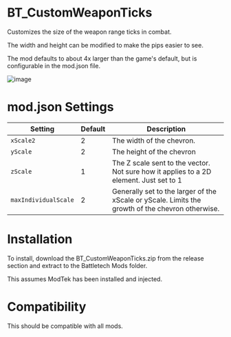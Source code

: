 # BT_CustomWeaponTicks
Customizes the size of the weapon range ticks in combat.

The width and height can be modified to make the pips easier to see.

The mod defaults to about 4x larger than the game's default, but is configurable in the mod.json file.

![image](https://user-images.githubusercontent.com/54865934/167947273-ab277ec1-ae9b-444a-9f00-e3782e6a5d56.png)

# mod.json Settings
Setting| Default | Description
|-|-|-|
|```xScale2 ``` | 2 | The width of the chevron.
|```yScale ``` | 2 |The height of the chevron
|```zScale ``` |  1 |The Z scale sent to the vector.  Not sure how it applies to a 2D element.  Just set to 1
|```maxIndividualScale```| 2 | Generally set to the larger of the xScale or yScale.  Limits the growth of the chevron otherwise.


# Installation
To install, download the BT_CustomWeaponTicks.zip from the release section and extract to the Battletech Mods folder.

This assumes ModTek has been installed and injected.

# Compatibility
This should be compatible with all mods.

